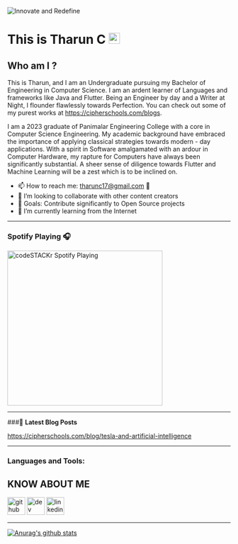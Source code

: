 ![Innovate and Redefine](https://github.com/tharunc/tharunc/blob/main/assets/temp.gif)

# This is Tharun C <img src="https://media.giphy.com/media/hvRJCLFzcasrR4ia7z/giphy.gif" width="25px"></a>

## Who am I ?

This is Tharun, and I am an Undergraduate pursuing my Bachelor of Engineering in Computer Science. I am an ardent learner of Languages and frameworks like Java and Flutter.
Being an Engineer by day and a Writer at Night, I flounder flawlessly towards Perfection. You can check out some of my purest works at https://cipherschools.com/blogs.

I am a 2023 graduate of Panimalar Engineering College with a core in Computer Science Engineering. My academic background have embraced the importance of applying classical strategies towards modern - day applications. With a spirit in Software amalgamated with an ardour in Computer Hardware, my rapture for Computers have always been significantly substantial. A sheer sense of diligence towards Flutter and Machine Learning will be a zest which is to be inclined on.

- 📫 How to reach me: tharunc17@gmail.com 📩
- 👯 I’m looking to collaborate with other content creators
- 🥅  Goals: Contribute significantly to Open Source projects
- 🌱 I’m currently learning from the Internet 

---

### Spotify Playing 🎧

[<img src="https://now-playing-codestackr.vercel.app/api/spotify-playing" alt="codeSTACKr Spotify Playing" width="350" />](https://open.spotify.com/user/swyqyimdc12jajde4vpwd2x1b)

---

###📕 **Latest Blog Posts**
<!-- BLOG-POST-LIST:START -->

https://cipherschools.com/blog/tesla-and-artificial-intelligence


<!-- BLOG-POST-LIST:END -->


---


### Languages and Tools:








## KNOW ABOUT ME


[<img src='https://cdn.jsdelivr.net/npm/simple-icons@3.0.1/icons/github.svg' alt='github' height='40'>](https://github.com/tharunc)  [<img src='https://cdn.jsdelivr.net/npm/simple-icons@3.0.1/icons/hashnode.svg' alt='dev' height='40'>](https://cipherschools.com/blogs)  [<img src='https://cdn.jsdelivr.net/npm/simple-icons@3.0.1/icons/linkedin.svg' alt='linkedin' height='40'>](https://www.linkedin.com/in/tharunc/)  

---





[![Anurag's github stats](https://github-readme-stats.vercel.app/api?username=tharunc)](https://github.com/anuraghazra/github-readme-stats)


